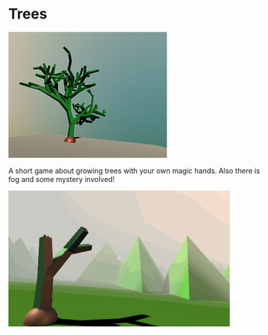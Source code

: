 # Trees

![tree](https://raw.githubusercontent.com/kirillsmirnov1/Trees/master/res/tree.png)

A short game about growing trees with your own magic hands. Also there is fog and some mystery involved!

![animated tree](https://raw.githubusercontent.com/kirillsmirnov1/Trees/master/res/tree.gif)
